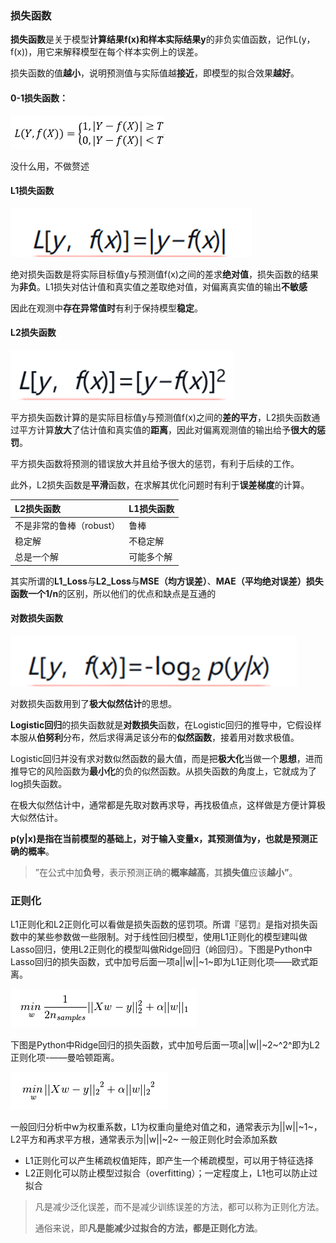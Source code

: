 ### 损失函数

**损失函数**是关于模型**计算结果f(x)**和样本**实际结果y**的非负实值函数，记作L(y，f(x))，用它来解释模型在每个样本实例上的误差。

损失函数的值**越小**，说明预测值与实际值越**接近**，即模型的拟合效果**越好**。

#### 0-1损失函数：

![0-1损失函数](.\picture\0-1损失函数.png)

没什么用，不做赘述

#### L1损失函数

![L1损失函数](.\picture\L1损失函数.png)

绝对损失函数是将实际目标值y与预测值f(x)之间的差求**绝对值**，损失函数的结果为**非负**。L1损失对估计值和真实值之差取绝对值，对偏离真实值的输出**不敏感**

因此在观测中**存在异常值时**有利于保持模型**稳定**。

#### L2损失函数

![L2损失函数](.\picture\L2损失函数.png)

平方损失函数计算的是实际目标值y与预测值f(x)之间的**差的平方**，L2损失函数通过平方计算**放大**了估计值和真实值的**距离**，因此对偏离观测值的输出给予**很大的惩罚**。

平方损失函数将预测的错误放大并且给予很大的惩罚，有利于后续的工作。

此外，L2损失函数是**平滑**函数，在求解其优化问题时有利于**误差梯度**的计算。



| L2损失函数               | L1损失函数 |
| :----------------------- | :--------- |
| 不是非常的鲁棒（robust） | 鲁棒       |
| 稳定解                   | 不稳定解   |
| 总是一个解               | 可能多个解 |

其实所谓的**L1_Loss**与**L2_Loss**与**MSE（均方误差）**、**MAE（平均绝对误差）**损失函数一个**1/n**的区别，所以他们的优点和缺点是互通的



#### 对数损失函数

![对数损失函数](.\picture\对数损失函数.png)

对数损失函数用到了**极大似然估计**的思想。

**Logistic回归**的损失函数就是**对数损失**函数，在Logistic回归的推导中，它假设样本服从**伯努利**分布，然后求得满足该分布的**似然函数**，接着用对数求极值。

Logistic回归并没有求对数似然函数的最大值，而是把**极大化**当做一个**思想**，进而推导它的风险函数为**最小化**的负的似然函数。从损失函数的角度上，它就成为了log损失函数。

在极大似然估计中，通常都是先取对数再求导，再找极值点，这样做是方便计算极大似然估计。

**p(y|x)**是指在当前模型的基础上，对于输入变量x，其预测值为y，也就是**预测正确的概率**。

> ”在公式中加**负号**，表示预测正确的**概率越高**，其**损失值**应该**越小”**。





### 正则化

L1正则化和L2正则化可以看做是损失函数的惩罚项。所谓『惩罚』是指对损失函数中的某些参数做一些限制。对于线性回归模型，使用L1正则化的模型建叫做Lasso回归，使用L2正则化的模型叫做Ridge回归（岭回归）。下图是Python中Lasso回归的损失函数，式中加号后面一项a||w||~1~即为L1正则化项——欧式距离。

![L1正则化](.\picture\L1正则化.png)

下图是Python中Ridge回归的损失函数，式中加号后面一项a||w||~2~^2^即为L2正则化项-——曼哈顿距离。

![L2正则化](.\picture\L2正则化.png)

一般回归分析中w为权重系数，L1为权重向量绝对值之和，通常表示为||w||~1~，L2平方和再求平方根，通常表示为||w||~2~  一般正则化时会添加系数

- L1正则化可以产生稀疏权值矩阵，即产生一个稀疏模型，可以用于特征选择
- L2正则化可以防止模型过拟合（overfitting）；一定程度上，L1也可以防止过拟合

> 凡是减少泛化误差，而不是减少训练误差的方法，都可以称为正则化方法。
>
> 通俗来说，即**凡是能减少过拟合的方法，都是正则化方法**。



